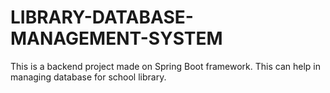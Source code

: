# LIBRARY-DATABASE-MANAGEMENT-SYSTEM
This is a backend project made on Spring Boot framework. This can help in managing database for school library.
